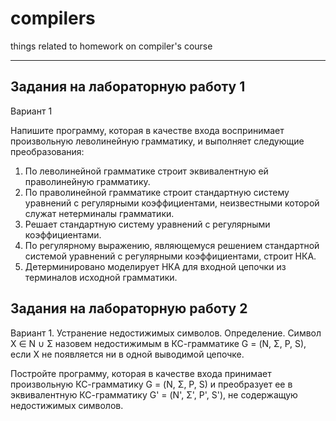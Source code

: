 # compilers
things related to homework on compiler's course

----

Задания на лабораторную работу 1
---------------------------------------------------------------------------------
Вариант 1

Напишите программу, которая в качестве входа воспринимает  произвольную леволинейную грамматику, и выполняет следующие преобразования: 
1. По леволинейной грамматике строит эквивалентную ей праволинейную грамматику. 
2. По праволинейной грамматике строит стандартную систему  уравнений с регулярными коэффициентами, неизвестными которой служат нетерминалы  грамматики.
3. Решает стандартную систему уравнений с регулярными коэффициентами. 
4. По регулярному выражению, являющемуся решением стандартной системой уравнений с регулярными коэффициентами, строит НКА.
5. Детерминировано моделирует НКА для входной цепочки из терминалов исходной грамматики.

Задания на лабораторную работу 2
-------------------------------------------------------------------------------------
Вариант 1. Устранение недостижимых символов.
Определение. Символ X ∈ Ν ∪ Σ назовем недостижимым в КС-грамматике G = (Ν, Σ, P, S), если Х не появляется ни в одной выводимой цепочке.

Постройте программу, которая в качестве входа принимает произвольную  КС-грамматику G = (Ν, Σ, P, S) и преобразует ее в эквивалентную КС-грамматику  G' = (Ν', Σ', P', S'), не содержащую недостижимых символов.
